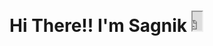 <p>
  <h1> Hi There!! I'm Sagnik <iframe src = "https://raw.githubusercontent.com/SagnikH/SagnikH/master/79dn.gif" width="3%" height="30"></iframe> </h1>
</p>

